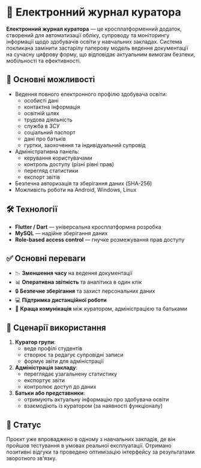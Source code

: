 # 📘 Електронний журнал куратора

**Електронний журнал куратора** — це кросплатформенний додаток, створений для автоматизації обліку, супроводу та моніторингу інформації щодо здобувачів освіти у навчальних закладах. Система покликана замінити застарілу паперову модель ведення документації на сучасну цифрову форму, що відповідає актуальним вимогам безпеки, мобільності та ефективності.

## 🚀 Основні можливості

- Ведення повного електронного профілю здобувача освіти:
  - особисті дані
  - контактна інформація
  - освітній шлях
  - трудова діяльність
  - служба в ЗСУ
  - соціальний паспорт
  - дані про батьків
  - гуртки, заохочення та індивідуальний супровід
- Адміністративна панель:
  - керування користувачами
  - контроль доступу (різні рівні прав)
  - перегляд статистики
  - експорт звітів
- Безпечна авторизація та зберігання даних (SHA-256)
- Можливість роботи на Android, Windows, Linux

## 🛠 Технології

- **Flutter / Dart** — універсальна кросплатформна розробка
- **MySQL** — надійне зберігання даних
- **Role-based access control** — гнучке розмежування прав доступу

## ✅ Основні переваги

- 📉 **Зменшення часу** на ведення документації
- 📊 **Оперативна звітність** та аналітика в один клік
- 🔒 **Безпечне зберігання** та захист персональних даних
- 💻 **Підтримка дистанційної роботи**
- 🤝 **Краща комунікація** між куратором, адміністрацією та батьками

## 🧩 Сценарії використання

1. **Куратор групи**:
   - веде профілі студентів
   - створює та редагує супровідні записи
   - формує звіти для адміністрації
2. **Адміністрація закладу**:
   - переглядає узагальнену статистику
   - експортує звіти
   - контролює доступ до даних
3. **Батьки або представники**:
   - отримують актуальну інформацію про здобувача освіти
   - взаємодіють із куратором (за наявності функціоналу)

## 📌 Статус

Проєкт уже впроваджено в одному з навчальних закладів, де він пройшов тестування в умовах реальної експлуатації. Отримано позитивні відгуки та проведено оптимізацію інтерфейсу за результатами зворотного зв'язку.
